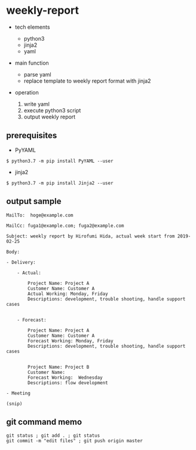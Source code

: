 # weekly-report

- tech elements
    - python3
    - jinja2
    - yaml

- main function
    - parse yaml
    - replace template to weekly report format with jinja2

- operation
    1. write yaml
    2. execute python3 script
    3. output weekly report

## prerequisites

- PyYAML

```
$ python3.7 -m pip install PyYAML --user
```

- jinja2

```
$ python3.7 -m pip install Jinja2 --user
```

## output sample

```
MailTo:  hoge@example.com

MailCc: fuga1@example.com; fuga2@example.com

Subject: weekly report by Hirofumi Hida, actual week start from 2019-02-25

Body:

- Delivery:

    - Actual:

        Project Name: Project A
        Customer Name: Customer A
        Actual Working: Monday, Friday
        Descriptions: development, trouble shooting, handle support cases


    - Forecast:

        Project Name: Project A
        Customer Name: Customer A
        Forecast Working: Monday, Friday
        Descriptions: development, trouble shooting, handle support cases


        Project Name: Project B
        Customer Name:
        Forecast Working:  Wednesday
        Descriptions: flow development

- Meeting

(snip)
```

## git command memo

```
git status ; git add . ; git status
git commit -m "edit files" ; git push origin master
```


